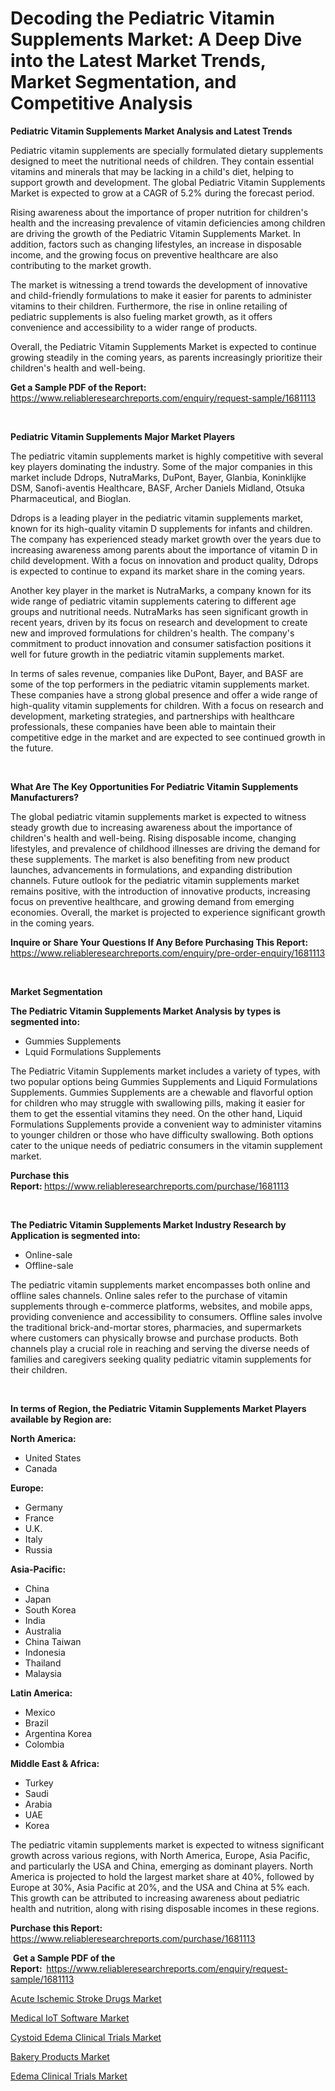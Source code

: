 <p><h1>Decoding the Pediatric Vitamin Supplements Market: A Deep Dive into the Latest Market Trends, Market Segmentation, and Competitive Analysis</h1></p><p><strong>Pediatric Vitamin Supplements Market Analysis and Latest Trends</strong></p>
<p><p>Pediatric vitamin supplements are specially formulated dietary supplements designed to meet the nutritional needs of children. They contain essential vitamins and minerals that may be lacking in a child's diet, helping to support growth and development. The global Pediatric Vitamin Supplements Market is expected to grow at a CAGR of 5.2% during the forecast period.</p><p>Rising awareness about the importance of proper nutrition for children's health and the increasing prevalence of vitamin deficiencies among children are driving the growth of the Pediatric Vitamin Supplements Market. In addition, factors such as changing lifestyles, an increase in disposable income, and the growing focus on preventive healthcare are also contributing to the market growth.</p><p>The market is witnessing a trend towards the development of innovative and child-friendly formulations to make it easier for parents to administer vitamins to their children. Furthermore, the rise in online retailing of pediatric supplements is also fueling market growth, as it offers convenience and accessibility to a wider range of products.</p><p>Overall, the Pediatric Vitamin Supplements Market is expected to continue growing steadily in the coming years, as parents increasingly prioritize their children's health and well-being.</p></p>
<p><strong>Get a Sample PDF of the Report:&nbsp;</strong> <a href="https://www.reliableresearchreports.com/enquiry/request-sample/1681113">https://www.reliableresearchreports.com/enquiry/request-sample/1681113</a></p>
<p>&nbsp;</p>
<p><strong>Pediatric Vitamin Supplements Major Market Players</strong></p>
<p><p>The pediatric vitamin supplements market is highly competitive with several key players dominating the industry. Some of the major companies in this market include Ddrops, NutraMarks, DuPont, Bayer, Glanbia, Koninklijke DSM, Sanofi-aventis Healthcare, BASF, Archer Daniels Midland, Otsuka Pharmaceutical, and Bioglan.</p><p>Ddrops is a leading player in the pediatric vitamin supplements market, known for its high-quality vitamin D supplements for infants and children. The company has experienced steady market growth over the years due to increasing awareness among parents about the importance of vitamin D in child development. With a focus on innovation and product quality, Ddrops is expected to continue to expand its market share in the coming years.</p><p>Another key player in the market is NutraMarks, a company known for its wide range of pediatric vitamin supplements catering to different age groups and nutritional needs. NutraMarks has seen significant growth in recent years, driven by its focus on research and development to create new and improved formulations for children's health. The company's commitment to product innovation and consumer satisfaction positions it well for future growth in the pediatric vitamin supplements market.</p><p>In terms of sales revenue, companies like DuPont, Bayer, and BASF are some of the top performers in the pediatric vitamin supplements market. These companies have a strong global presence and offer a wide range of high-quality vitamin supplements for children. With a focus on research and development, marketing strategies, and partnerships with healthcare professionals, these companies have been able to maintain their competitive edge in the market and are expected to see continued growth in the future.</p></p>
<p>&nbsp;</p>
<p><strong>What Are The Key Opportunities For Pediatric Vitamin Supplements Manufacturers?</strong></p>
<p><p>The global pediatric vitamin supplements market is expected to witness steady growth due to increasing awareness about the importance of children's health and well-being. Rising disposable income, changing lifestyles, and prevalence of childhood illnesses are driving the demand for these supplements. The market is also benefiting from new product launches, advancements in formulations, and expanding distribution channels. Future outlook for the pediatric vitamin supplements market remains positive, with the introduction of innovative products, increasing focus on preventive healthcare, and growing demand from emerging economies. Overall, the market is projected to experience significant growth in the coming years.</p></p>
<p><strong>Inquire or Share Your Questions If Any Before Purchasing This Report:</strong> <a href="https://www.reliableresearchreports.com/enquiry/pre-order-enquiry/1681113">https://www.reliableresearchreports.com/enquiry/pre-order-enquiry/1681113</a></p>
<p>&nbsp;</p>
<p><strong>Market Segmentation</strong></p>
<p><strong>The Pediatric Vitamin Supplements Market Analysis by types is segmented into:</strong></p>
<p><ul><li>Gummies Supplements</li><li>Lquid Formulations Supplements</li></ul></p>
<p><p>The Pediatric Vitamin Supplements market includes a variety of types, with two popular options being Gummies Supplements and Liquid Formulations Supplements. Gummies Supplements are a chewable and flavorful option for children who may struggle with swallowing pills, making it easier for them to get the essential vitamins they need. On the other hand, Liquid Formulations Supplements provide a convenient way to administer vitamins to younger children or those who have difficulty swallowing. Both options cater to the unique needs of pediatric consumers in the vitamin supplement market.</p></p>
<p><strong>Purchase this Report:&nbsp;</strong><a href="https://www.reliableresearchreports.com/purchase/1681113">https://www.reliableresearchreports.com/purchase/1681113</a></p>
<p>&nbsp;</p>
<p><strong>The Pediatric Vitamin Supplements Market Industry Research by Application is segmented into:</strong></p>
<p><ul><li>Online-sale</li><li>Offline-sale</li></ul></p>
<p><p>The pediatric vitamin supplements market encompasses both online and offline sales channels. Online sales refer to the purchase of vitamin supplements through e-commerce platforms, websites, and mobile apps, providing convenience and accessibility to consumers. Offline sales involve the traditional brick-and-mortar stores, pharmacies, and supermarkets where customers can physically browse and purchase products. Both channels play a crucial role in reaching and serving the diverse needs of families and caregivers seeking quality pediatric vitamin supplements for their children.</p></p>
<p>&nbsp;</p>
<p><strong>In terms of Region, the Pediatric Vitamin Supplements Market Players available by Region are:</strong></p>
<p>
    <p> <strong> North America: </strong>
        <ul>
            <li>United States</li>
            <li>Canada</li>
        </ul>
        </p> 
    <p> <strong> Europe: </strong>
        <ul>
            <li>Germany</li>
            <li>France</li>
            <li>U.K.</li>
            <li>Italy</li>
            <li>Russia</li>
        </ul>
        </p> 
    <p> <strong> Asia-Pacific: </strong>
        <ul>
            <li>China</li>
            <li>Japan</li>
            <li>South Korea</li>
            <li>India</li>
            <li>Australia</li>
            <li>China Taiwan</li>
            <li>Indonesia</li>
            <li>Thailand</li>
            <li>Malaysia</li>
        </ul>
        </p> 
    <p> <strong> Latin America: </strong>
        <ul>
            <li>Mexico</li>
            <li>Brazil</li>
            <li>Argentina Korea</li>
            <li>Colombia</li>
        </ul>
        </p> 
    <p> <strong> Middle East & Africa: </strong>
        <ul>
            <li>Turkey</li>
            <li>Saudi</li>
            <li>Arabia</li>
            <li>UAE</li>
            <li>Korea</li>
        </ul>
    </p>
    </p>
<p><p>The pediatric vitamin supplements market is expected to witness significant growth across various regions, with North America, Europe, Asia Pacific, and particularly the USA and China, emerging as dominant players. North America is projected to hold the largest market share at 40%, followed by Europe at 30%, Asia Pacific at 20%, and the USA and China at 5% each. This growth can be attributed to increasing awareness about pediatric health and nutrition, along with rising disposable incomes in these regions.</p></p>
<p><strong>Purchase this Report: </strong><a href="https://www.reliableresearchreports.com/purchase/1681113">https://www.reliableresearchreports.com/purchase/1681113</a></p>
<p>&nbsp;<strong>Get a Sample PDF of the Report:&nbsp;&nbsp;</strong><a href="https://www.reliableresearchreports.com/enquiry/request-sample/1681113">https://www.reliableresearchreports.com/enquiry/request-sample/1681113</a></p>
<p><strong></strong></p>
<p><p><a href="https://medium.com/@thomasking867/acute-ischemic-stroke-drugs-market-analysis-its-cagr-market-segmentation-and-global-industry-6468ca6bb961">Acute Ischemic Stroke Drugs Market</a></p><p><a href="https://github.com/Paul14Anderson63/Market-Research-Report-List-2/blob/main/medical-iot-software-market.md">Medical IoT Software Market</a></p><p><a href="https://medium.com/@boristurner9889/cystoid-edema-clinical-trials-market-analysis-and-sze-forecasted-for-period-from-2024-to-2031-abbcb05c9a87">Cystoid Edema Clinical Trials Market</a></p><p><a href="https://github.com/guneycigdem35/Market-Research-Report-List-2/blob/main/bakery-products-market.md">Bakery Products Market</a></p><p><a href="https://medium.com/@boristurner9889/edema-clinical-trials-market-trends-forecast-and-competitive-analysis-to-2031-eca04582e422">Edema Clinical Trials Market</a></p></p>